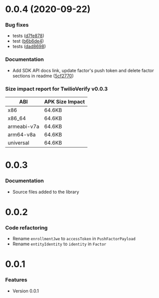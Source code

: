 # 0.0.4 (2020-09-22)

### Bug fixes
- tests ([d7fe878](https://github.com/twilio/twilio-verify-android/commit/d7fe878f73a730c751c8dbb51fca7791dbccb171))
- test ([b6b6de4](https://github.com/twilio/twilio-verify-android/commit/b6b6de477eeb6adad3b908d01efb8cc2723fa10a))
- tests ([dad8698](https://github.com/twilio/twilio-verify-android/commit/dad869820c6433100004bfdcb1c14b9f56996280))

### Documentation
- Add SDK API docs link, update factor's push token and delete factor sections in readme ([5cf2770](https://github.com/twilio/twilio-verify-android/commit/5cf2770b9957d9950f5e7d953c1b17fd727c44d3))

### Size impact report for TwilioVerify v0.0.3

| ABI             | APK Size Impact |
| --------------- | --------------- |
| x86             | 64.6KB          |
| x86_64          | 64.6KB          |
| armeabi-v7a     | 64.6KB          |
| arm64-v8a       | 64.6KB          |
| universal       | 64.6KB          |


# 0.0.3

### Documentation
- Source files added to the library

# 0.0.2

### Code refactoring
- Rename `enrollmentJwe` to `accessToken` in `PushFactorPayload`
- Rename `entityIdentity` to `identity` in `Factor`

# 0.0.1

### Features
- Version 0.0.1
